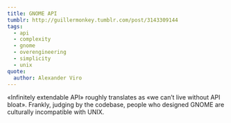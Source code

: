 ```yaml
---
title: GNOME API
tumblr: http://guillermonkey.tumblr.com/post/3143309144
tags:
  - api
  - complexity
  - gnome
  - overengineering
  - simplicity
  - unix
quote:
  author: Alexander Viro
---
```


«Infinitely extendable API» roughly translates as «we can’t live without API bloat». Frankly, judging by the codebase, people who designed GNOME are culturally incompatible with UNIX.
